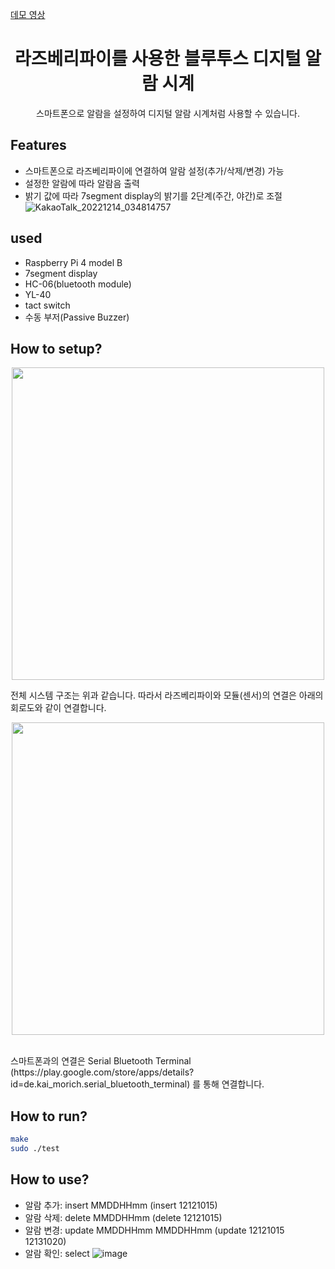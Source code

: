 [데모 영상](https://youtu.be/EzXRV7_FCt8)

<h1 align="center">라즈베리파이를 사용한 블루투스 디지털 알람 시계</h1>

<p align="center">
  스마트폰으로 알람을 설정하여 디지털 알람 시계처럼 사용할 수 있습니다.
</p>

## Features
- 스마트폰으로 라즈베리파이에 연결하여 알람 설정(추가/삭제/변경) 가능
- 설정한 알람에 따라 알람음 출력
- 밝기 값에 따라 7segment display의 밝기를 2단계(주간, 야간)로 조절
![KakaoTalk_20221214_034814757](https://user-images.githubusercontent.com/45515388/207721891-c9db27e3-5d06-4981-8fd0-93ae5fe4c23e.gif)

## used
- Raspberry Pi 4 model B
- 7segment display
- HC-06(bluetooth module)
- YL-40
- tact switch
- 수동 부저(Passive Buzzer)

## How to setup?
<p align="center">
  <img width="500" src="https://user-images.githubusercontent.com/45515388/207717568-91202446-e071-4760-9842-a6a4bc7c23af.png">
</p>
전체 시스템 구조는 위과 같습니다. 따라서 라즈베리파이와 모듈(센서)의 연결은 아래의 회로도와 같이 연결합니다.
<br/>
<p align="center">
  <img width="500" src="https://user-images.githubusercontent.com/45515388/207717779-aeecf506-eabb-4139-89f5-1f7933732023.png">
</p>
<br/>
스마트폰과의 연결은 Serial Bluetooth Terminal (https://play.google.com/store/apps/details?id=de.kai_morich.serial_bluetooth_terminal) 를 통해 연결합니다.

## How to run?
```sh
make
sudo ./test
```

## How to use?
- 알람 추가: insert MMDDHHmm (insert 12121015)
- 알람 삭제: delete MMDDHHmm (delete 12121015)
- 알람 변경: update MMDDHHmm MMDDHHmm (update 12121015 12131020)
- 알람 확인: select
![image](https://user-images.githubusercontent.com/45515388/207724034-bb40f0c8-73fa-4690-9b39-d321ef4ac314.png)
